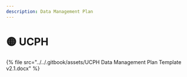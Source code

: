 ```yaml
---
description: Data Management Plan
---
```


# 🟡 UCPH

{% file src="../../.gitbook/assets/UCPH Data Management Plan Template v2.1.docx" %}
